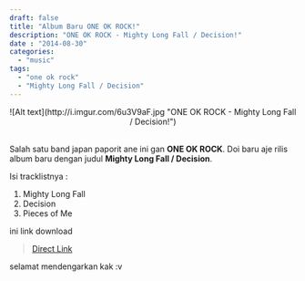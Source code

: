 ```yaml
---
draft: false
title: "Album Baru ONE OK ROCK!"
description: "ONE OK ROCK - Mighty Long Fall / Decision!"
date : "2014-08-30"
categories:
  - "music"
tags:
  - "one ok rock"
  - "Mighty Long Fall / Decision"
---
```


<center>
![Alt text](http://i.imgur.com/6u3V9aF.jpg "ONE OK ROCK - Mighty Long Fall / Decision!")
</center><br>

Salah satu band japan paporit ane ini gan **ONE OK ROCK**. Doi baru aje rilis album baru dengan judul **Mighty Long Fall / Decision**. 

Isi tracklistnya :

1. Mighty Long Fall
2. Decision
3. Pieces of Me 

ini link download 

> [Direct Link](http://goo.gl/yHxERp)

selamat mendengarkan kak :v